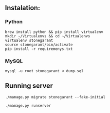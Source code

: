 ## Instalation:

### Python
	
    brew install python && pip install virtualenv
    mkdir ~/Virtualenvs && cd ~/Virtualenvs
    virtualenv stonegarant
    source stonegarant/bin/activate
    pip install -r requiremenys.txt
	

### MySQL
	mysql -u root stonegarant < dump.sql


## Running server
    ./manage.py migrate stonegarant --fake-initial

	./manage.py runserver